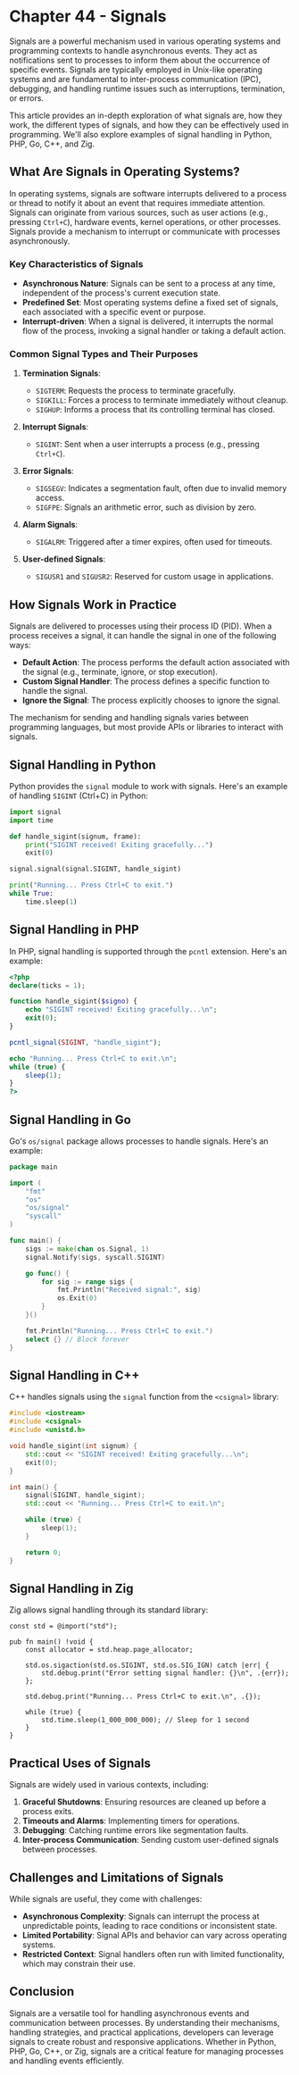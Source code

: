 # Chapter 44 - Signals

Signals are a powerful mechanism used in various operating systems and programming contexts to handle asynchronous events. They act as notifications sent to processes to inform them about the occurrence of specific events. Signals are typically employed in Unix-like operating systems and are fundamental to inter-process communication (IPC), debugging, and handling runtime issues such as interruptions, termination, or errors.

This article provides an in-depth exploration of what signals are, how they work, the different types of signals, and how they can be effectively used in programming. We'll also explore examples of signal handling in Python, PHP, Go, C++, and Zig.

## What Are Signals in Operating Systems?

In operating systems, signals are software interrupts delivered to a process or thread to notify it about an event that requires immediate attention. Signals can originate from various sources, such as user actions (e.g., pressing `Ctrl+C`), hardware events, kernel operations, or other processes. Signals provide a mechanism to interrupt or communicate with processes asynchronously.

### Key Characteristics of Signals
- **Asynchronous Nature**: Signals can be sent to a process at any time, independent of the process's current execution state.
- **Predefined Set**: Most operating systems define a fixed set of signals, each associated with a specific event or purpose.
- **Interrupt-driven**: When a signal is delivered, it interrupts the normal flow of the process, invoking a signal handler or taking a default action.

### Common Signal Types and Their Purposes
1. **Termination Signals**:
    - `SIGTERM`: Requests the process to terminate gracefully.
    - `SIGKILL`: Forces a process to terminate immediately without cleanup.
    - `SIGHUP`: Informs a process that its controlling terminal has closed.

2. **Interrupt Signals**:
    - `SIGINT`: Sent when a user interrupts a process (e.g., pressing `Ctrl+C`).

3. **Error Signals**:
    - `SIGSEGV`: Indicates a segmentation fault, often due to invalid memory access.
    - `SIGFPE`: Signals an arithmetic error, such as division by zero.

4. **Alarm Signals**:
    - `SIGALRM`: Triggered after a timer expires, often used for timeouts.

5. **User-defined Signals**:
    - `SIGUSR1` and `SIGUSR2`: Reserved for custom usage in applications.

## How Signals Work in Practice

Signals are delivered to processes using their process ID (PID). When a process receives a signal, it can handle the signal in one of the following ways:
- **Default Action**: The process performs the default action associated with the signal (e.g., terminate, ignore, or stop execution).
- **Custom Signal Handler**: The process defines a specific function to handle the signal.
- **Ignore the Signal**: The process explicitly chooses to ignore the signal.

The mechanism for sending and handling signals varies between programming languages, but most provide APIs or libraries to interact with signals.

## Signal Handling in Python

Python provides the `signal` module to work with signals. Here's an example of handling `SIGINT` (Ctrl+C) in Python:

```python
import signal
import time

def handle_sigint(signum, frame):
    print("SIGINT received! Exiting gracefully...")
    exit(0)

signal.signal(signal.SIGINT, handle_sigint)

print("Running... Press Ctrl+C to exit.")
while True:
    time.sleep(1)
```

## Signal Handling in PHP

In PHP, signal handling is supported through the `pcntl` extension. Here's an example:

```php
<?php
declare(ticks = 1);

function handle_sigint($signo) {
    echo "SIGINT received! Exiting gracefully...\n";
    exit(0);
}

pcntl_signal(SIGINT, "handle_sigint");

echo "Running... Press Ctrl+C to exit.\n";
while (true) {
    sleep(1);
}
?>
```

## Signal Handling in Go

Go's `os/signal` package allows processes to handle signals. Here's an example:

```go
package main

import (
    "fmt"
    "os"
    "os/signal"
    "syscall"
)

func main() {
    sigs := make(chan os.Signal, 1)
    signal.Notify(sigs, syscall.SIGINT)

    go func() {
        for sig := range sigs {
            fmt.Println("Received signal:", sig)
            os.Exit(0)
        }
    }()

    fmt.Println("Running... Press Ctrl+C to exit.")
    select {} // Block forever
}
```

## Signal Handling in C++

C++ handles signals using the `signal` function from the `<csignal>` library:

```cpp
#include <iostream>
#include <csignal>
#include <unistd.h>

void handle_sigint(int signum) {
    std::cout << "SIGINT received! Exiting gracefully...\n";
    exit(0);
}

int main() {
    signal(SIGINT, handle_sigint);
    std::cout << "Running... Press Ctrl+C to exit.\n";

    while (true) {
        sleep(1);
    }

    return 0;
}
```

## Signal Handling in Zig

Zig allows signal handling through its standard library:

```zig
const std = @import("std");

pub fn main() !void {
    const allocator = std.heap.page_allocator;

    std.os.sigaction(std.os.SIGINT, std.os.SIG_IGN) catch |err| {
        std.debug.print("Error setting signal handler: {}\n", .{err});
    };

    std.debug.print("Running... Press Ctrl+C to exit.\n", .{});

    while (true) {
        std.time.sleep(1_000_000_000); // Sleep for 1 second
    }
}
```

## Practical Uses of Signals

Signals are widely used in various contexts, including:
1. **Graceful Shutdowns**: Ensuring resources are cleaned up before a process exits.
2. **Timeouts and Alarms**: Implementing timers for operations.
3. **Debugging**: Catching runtime errors like segmentation faults.
4. **Inter-process Communication**: Sending custom user-defined signals between processes.

## Challenges and Limitations of Signals

While signals are useful, they come with challenges:
- **Asynchronous Complexity**: Signals can interrupt the process at unpredictable points, leading to race conditions or inconsistent state.
- **Limited Portability**: Signal APIs and behavior can vary across operating systems.
- **Restricted Context**: Signal handlers often run with limited functionality, which may constrain their use.

## Conclusion

Signals are a versatile tool for handling asynchronous events and communication between processes. By understanding their mechanisms, handling strategies, and practical applications, developers can leverage signals to create robust and responsive applications. Whether in Python, PHP, Go, C++, or Zig, signals are a critical feature for managing processes and handling events efficiently.